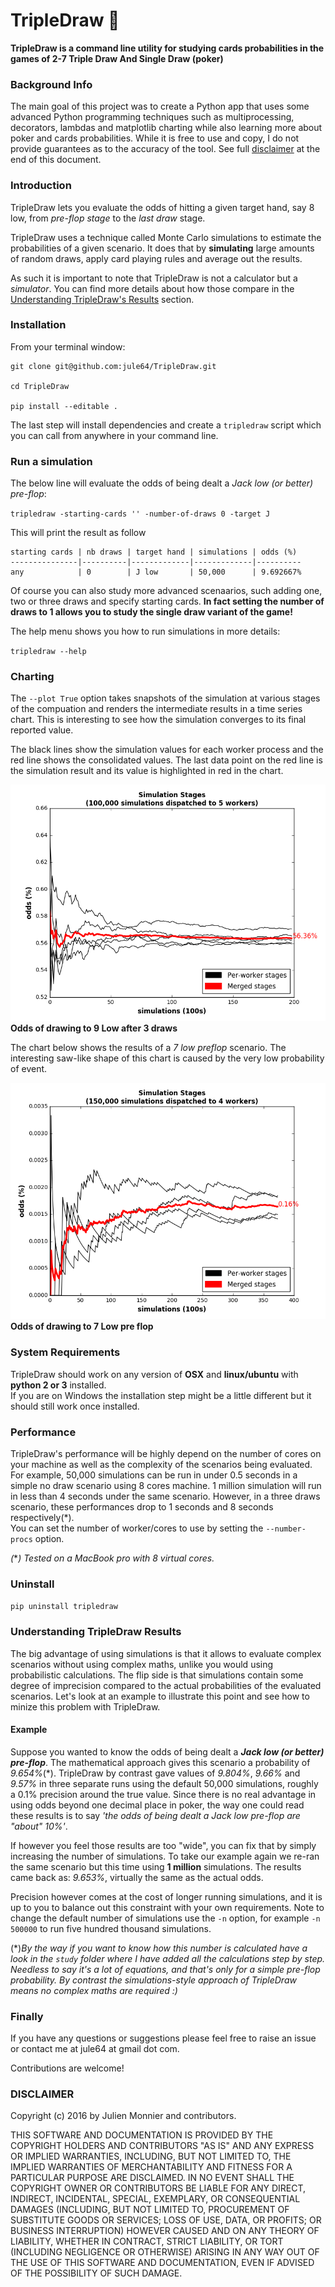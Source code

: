 TripleDraw :dart:
================


**TripleDraw is a command line utility for studying cards probabilities in the games of 2-7 Triple Draw And Single Draw (poker)**


### Background Info

The main goal of this project was to create a Python app that uses some advanced Python programming techniques such as multiprocessing, decorators, lambdas and matplotlib charting while also learning more about poker and cards probabilities.   While it is free to use and copy, I do not provide guarantees as to the accuracy of the tool.  See full [disclaimer](#diclaimer) at the end of this document.


### Introduction

TripleDraw lets you evaluate the odds of hitting a given target hand, say 8 low, from *pre-flop stage* to the *last draw* stage.

TripleDraw uses a technique called Monte Carlo simulations to estimate the probabilities of a given scenario.  It does that by  **simulating** large amounts of random draws, apply card playing rules and average out the results.  

As such it is important to note that TripleDraw is not a calculator but a *simulator*.  You can find more details about how those compare in the [Understanding TripleDraw's Results](#understanding-tripledraw-results) section.

### Installation


From your terminal window:

```
git clone git@github.com:jule64/TripleDraw.git

cd TripleDraw

pip install --editable .
```


The last step will install dependencies and create a `tripledraw` script which you can call from anywhere in your command line.

### Run a simulation

The below line will evaluate the odds of being dealt a *Jack low (or better) pre-flop*:

`tripledraw -starting-cards '' -number-of-draws 0 -target J`

This will print the result as follow  


```
starting cards | nb draws | target hand | simulations | odds (%) 
---------------|----------|-------------|-------------|----------
any            | 0        | J low       | 50,000      | 9.692667%   
```

Of course you can also study more advanced scenaarios, such adding one, two or three draws and specify starting cards. **In fact setting the number of draws to 1 allows you to study the single draw variant of the game!**  

The help menu shows you how to run simulations in more details:  

`tripledraw --help`


### Charting

The `--plot True` option takes snapshots of the simulation at various stages of the compuation and renders the intermediate results in a time series chart.  This is interesting to see how the simulation converges to its final reported value.  

The black lines show the simulation values for each worker process and the red line shows the consolidated values.  The last data point on the red line is the simulation result and its value is highlighted in red in the chart.

![9low3draws](./study/img/9low_after_3draws.png)
**Odds of drawing to 9 Low after 3 draws**  
  

The chart below shows the results of a *7 low preflop* scenario.  The interesting saw-like shape of this chart is caused by the very low probability of event.  

![9low3draws](./study/img/7low_preflop.png)
**Odds of drawing to 7 Low pre flop**



### System Requirements

TripleDraw should work on any version of **OSX** and **linux/ubuntu** with **python 2 or 3** installed.  
If you are on Windows the installation step might be a little different but it should still work once installed.



### Performance

TripleDraw's performance will be highly depend on the number of cores on your machine as well as the complexity of the scenarios being evaluated.  For example, 50,000 simulations can be run in under 0.5 seconds in a simple no draw scenario using 8 cores machine.  1 million simulation will run in less than 4 seconds under the same scenario.  However, in a three draws scenario, these performances drop to 1 seconds and 8 seconds respectively(\*).  
You can set the number of worker/cores to use by setting the `--number-procs` option.  

*(*\**) Tested on a MacBook pro with 8 virtual cores.*



### Uninstall

`pip uninstall tripledraw`



### Understanding TripleDraw Results

The big advantage of using simulations is that it allows to evaluate complex scenarios without using complex maths, unlike you would using probabilistic calculations.
The flip side is that simulations contain some degree of imprecision compared to the actual probabilities of the evaluated scenarios.  Let's look at an example to illustrate this point and see how to minize this problem with TripleDraw.


#### Example

Suppose you wanted to know the odds of being dealt a ***Jack low (or better) pre-flop***.  The mathematical approach gives this scenario a probability of *9.654%*(\*). TripleDraw by contrast gave values of *9.804%*, *9.66%* and *9.57%* in three separate runs using the default 50,000 simulations, roughly a 0.1% precision around the true value.  Since there is no real advantage in using odds beyond one decimal place in poker, the way one could read these results is to say *'the odds of being dealt a Jack low pre-flop are "about" 10%'*.  

If however you feel those results are too "wide", you can fix that by simply increasing the number of simulations.  To take our example again we re-ran the same scenario but this time using **1 million** simulations.  The results came back as: *9.653%*, virtually the same as the actual odds.

Precision however comes at the cost of longer running simulations, and it is up to you to balance out this constraint with your own requirements.  Note to change the default number of simulations use the `-n` option, for example `-n 500000` to run five hundred thousand simulations.


(\*)*By the way if you want to know how this number is calculated have a look in the `study` folder where I have added all the calculations step by step. Needless to say it's a lot of equations, and that's only for a simple pre-flop probability.  By contrast the simulations-style approach of TripleDraw means no complex maths are required :)*


### Finally


If you have any questions or suggestions please feel free to raise an issue or contact me at jule64 at gmail dot com.

Contributions are welcome!


### DISCLAIMER
Copyright (c) 2016 by Julien Monnier and contributors.

THIS SOFTWARE AND DOCUMENTATION IS PROVIDED BY THE COPYRIGHT HOLDERS AND
CONTRIBUTORS "AS IS" AND ANY EXPRESS OR IMPLIED WARRANTIES, INCLUDING, BUT
NOT LIMITED TO, THE IMPLIED WARRANTIES OF MERCHANTABILITY AND FITNESS FOR
A PARTICULAR PURPOSE ARE DISCLAIMED. IN NO EVENT SHALL THE COPYRIGHT OWNER
OR CONTRIBUTORS BE LIABLE FOR ANY DIRECT, INDIRECT, INCIDENTAL, SPECIAL,
EXEMPLARY, OR CONSEQUENTIAL DAMAGES (INCLUDING, BUT NOT LIMITED TO,
PROCUREMENT OF SUBSTITUTE GOODS OR SERVICES; LOSS OF USE, DATA, OR
PROFITS; OR BUSINESS INTERRUPTION) HOWEVER CAUSED AND ON ANY THEORY OF
LIABILITY, WHETHER IN CONTRACT, STRICT LIABILITY, OR TORT (INCLUDING
NEGLIGENCE OR OTHERWISE) ARISING IN ANY WAY OUT OF THE USE OF THIS
SOFTWARE AND DOCUMENTATION, EVEN IF ADVISED OF THE POSSIBILITY OF SUCH
DAMAGE.